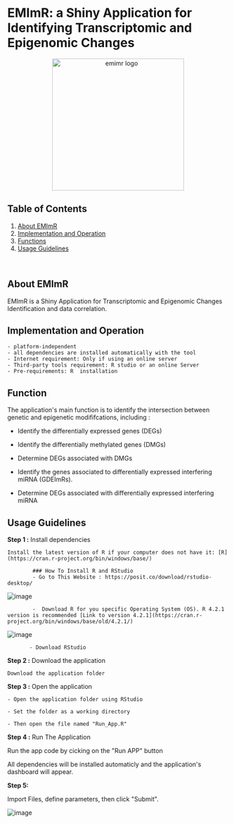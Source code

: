# EMImR: a Shiny Application for Identifying Transcriptomic and Epigenomic Changes

<p align="center">
  <img src="https://raw.githubusercontent.com/omicscodeathon/emimr/main/emimr-logo.png" alt="emimr logo" width="300"  />
</p>

## Table of Contents
1.  [About EMImR](#About-EMImR])
2.  [Implementation and  Operation](#Implementation_and_Operation)
3.  [Functions](#Functions)
4. [Usage Guidelines](#Usage_Guidelines)
<br>


## About EMImR

EMImR is a Shiny Application for Transcriptomic and Epigenomic Changes Identification and data correlation.

## Implementation and  Operation

    - platform-independent
    - all dependencies are installed automatically with the tool
    - Internet requirement: Only if using an online server
    - Third-party tools requirement: R studio or an online Server
    - Pre-requirements: R  installation

## Function

The application's main function is to identify the intersection between genetic and epigenetic modififcations, including :

* Identify the differentially expressed genes (DEGs)

* Identify the differentially methylated genes (DMGs)  

* Determine DEGs associated with DMGs

* Identify the genes associated to differentially expressed interfering miRNA (GDEImRs).

* Determine DEGs associated with  differentially expressed interfering miRNA

## Usage Guidelines


**Step 1 :** Install dependencies

    Install the latest version of R if your computer does not have it: [R](https://cran.r-project.org/bin/windows/base/)   

            ### How To Install R and RStudio
            - Go to This Website : https://posit.co/download/rstudio-desktop/
![image](https://github.com/omicscodeathon/Exvar/assets/73958439/62b7eda6-c7af-47a2-aec9-fe14aae68e50)

            -  Download R for you specific Operating System (OS). R 4.2.1 version is recommended [Link to version 4.2.1](https://cran.r-project.org/bin/windows/base/old/4.2.1/)

![image](https://github.com/omicscodeathon/Exvar/assets/73958439/258e6366-4cf9-45a9-ba39-ebaf4212af71)

           - Download RStudio

**Step 2 :** Download the application

    Download the application folder   

**Step 3 :** Open the application

    - Open the application folder using RStudio   

    - Set the folder as a working directory

    - Then open the file named "Run_App.R"

**Step 4 :** Run The Application

Run the app code by cicking on the "Run APP" button

All dependencies will be installed automaticly and the application's dashboard will appear.

**Step 5:**

Import Files, define parameters, then click "Submit".

![image](https://github.com/omicscodeathon/emimr/assets/73958439/6df50b3d-21c0-4640-bc99-dab5da4b8669)
